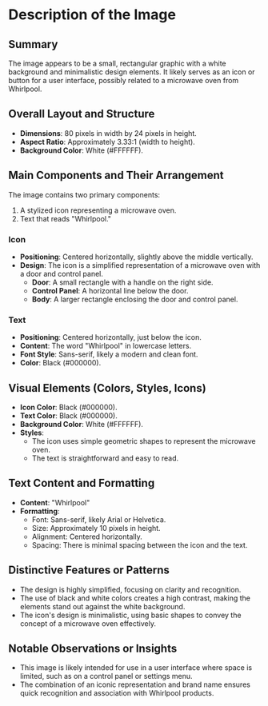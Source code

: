# Description of the Image

## Summary
The image appears to be a small, rectangular graphic with a white background and minimalistic design elements. It likely serves as an icon or button for a user interface, possibly related to a microwave oven from Whirlpool.

## Overall Layout and Structure
- **Dimensions**: 80 pixels in width by 24 pixels in height.
- **Aspect Ratio**: Approximately 3.33:1 (width to height).
- **Background Color**: White (#FFFFFF).

## Main Components and Their Arrangement
The image contains two primary components:
1. A stylized icon representing a microwave oven.
2. Text that reads "Whirlpool."

### Icon
- **Positioning**: Centered horizontally, slightly above the middle vertically.
- **Design**: The icon is a simplified representation of a microwave oven with a door and control panel.
  - **Door**: A small rectangle with a handle on the right side.
  - **Control Panel**: A horizontal line below the door.
  - **Body**: A larger rectangle enclosing the door and control panel.

### Text
- **Positioning**: Centered horizontally, just below the icon.
- **Content**: The word "Whirlpool" in lowercase letters.
- **Font Style**: Sans-serif, likely a modern and clean font.
- **Color**: Black (#000000).

## Visual Elements (Colors, Styles, Icons)
- **Icon Color**: Black (#000000).
- **Text Color**: Black (#000000).
- **Background Color**: White (#FFFFFF).
- **Styles**:
  - The icon uses simple geometric shapes to represent the microwave oven.
  - The text is straightforward and easy to read.

## Text Content and Formatting
- **Content**: "Whirlpool"
- **Formatting**:
  - Font: Sans-serif, likely Arial or Helvetica.
  - Size: Approximately 10 pixels in height.
  - Alignment: Centered horizontally.
  - Spacing: There is minimal spacing between the icon and the text.

## Distinctive Features or Patterns
- The design is highly simplified, focusing on clarity and recognition.
- The use of black and white colors creates a high contrast, making the elements stand out against the white background.
- The icon's design is minimalistic, using basic shapes to convey the concept of a microwave oven effectively.

## Notable Observations or Insights
- This image is likely intended for use in a user interface where space is limited, such as on a control panel or settings menu.
- The combination of an iconic representation and brand name ensures quick recognition and association with Whirlpool products.
